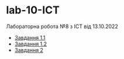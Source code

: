 # lab-10-ICT
Лабораторна робота №8 з ІСТ від 13.10.2022

<ul>
  <li><a href="https://yavorskui.github.io/lab-10-ICT/index1.html">Завдання 1.1</a></Li>
  <li><a href="https://yavorskui.github.io/lab-10-ICT/index2.html">Завдання 1.2</a></Li>
  <li><a href="https://yavorskui.github.io/lab-10-ICT/main.html">Завдання 2</a></Li>
</ul>
